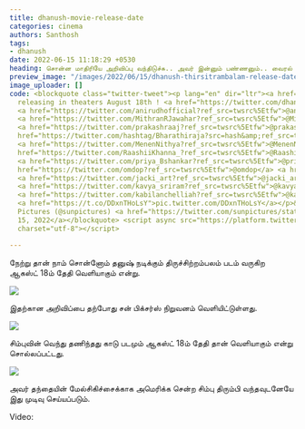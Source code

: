 ```yaml
---
title: dhanush-movie-release-date
categories: cinema
authors: Santhosh
tags:
- dhanush
date: 2022-06-15 11:18:29 +0530
heading: சொன்ன மாதிரியே அறிவிப்பு வந்திடுச்சு.. அவர் இன்னும் பண்ணனும்.. வைரல் வீடியோ..!
preview_image: "/images/2022/06/15/dhanush-thirsitrambalam-release-date-jpg.jpeg"
image_uploader: []
code: <blockquote class="twitter-tweet"><p lang="en" dir="ltr"><a href="https://twitter.com/hashtag/Thiruchitrambhalam?src=hash&amp;ref_src=twsrc%5Etfw">#Thiruchitrambhalam</a>
  releasing in theaters August 18th ! <a href="https://twitter.com/dhanushkraja?ref_src=twsrc%5Etfw">@dhanushkraja</a>
  <a href="https://twitter.com/anirudhofficial?ref_src=twsrc%5Etfw">@anirudhofficial</a>
  <a href="https://twitter.com/MithranRJawahar?ref_src=twsrc%5Etfw">@MithranRJawahar</a>
  <a href="https://twitter.com/prakashraaj?ref_src=twsrc%5Etfw">@prakashraaj</a> <a
  href="https://twitter.com/hashtag/Bharathiraja?src=hash&amp;ref_src=twsrc%5Etfw">#Bharathiraja</a>
  <a href="https://twitter.com/MenenNithya?ref_src=twsrc%5Etfw">@MenenNithya</a> <a
  href="https://twitter.com/RaashiiKhanna_?ref_src=twsrc%5Etfw">@RaashiiKhanna_</a>
  <a href="https://twitter.com/priya_Bshankar?ref_src=twsrc%5Etfw">@priya_Bshankar</a><a
  href="https://twitter.com/omdop?ref_src=twsrc%5Etfw">@omdop</a> <a href="https://twitter.com/editor_prasanna?ref_src=twsrc%5Etfw">@editor_prasanna</a>
  <a href="https://twitter.com/jacki_art?ref_src=twsrc%5Etfw">@jacki_art</a> <a href="https://twitter.com/theSreyas?ref_src=twsrc%5Etfw">@theSreyas</a>
  <a href="https://twitter.com/kavya_sriram?ref_src=twsrc%5Etfw">@kavya_sriram</a>
  <a href="https://twitter.com/kabilanchelliah?ref_src=twsrc%5Etfw">@kabilanchelliah</a>
  <a href="https://t.co/DDxnTHoLsY">pic.twitter.com/DDxnTHoLsY</a></p>&mdash; Sun
  Pictures (@sunpictures) <a href="https://twitter.com/sunpictures/status/1536944089052110848?ref_src=twsrc%5Etfw">June
  15, 2022</a></blockquote> <script async src="https://platform.twitter.com/widgets.js"
  charset="utf-8"></script>

---
```

நேற்று தான் நாம் சொன்னோம் தனுஷ் நடிக்கும் திருச்சிற்றம்பலம் படம் வருகிற ஆகஸ்ட் 18ம் தேதி வெளியாகும் என்று.

![](/images/2022/06/15/dhanush-release-date-1-jpg.jpeg)

இதற்கான அறிவிப்பை தற்போது சன் பிக்சர்ஸ் நிறுவனம் வெளியிட்டுள்ளது.

![](/images/2022/06/15/dhanush-release-date-jpg.jpeg)

சிம்புவின் வெந்து தணிந்தது காடு படமும் ஆகஸ்ட் 18ம் தேதி தான் வெளியாகும் என்று சொல்லப்பட்டது.

![](/images/2022/06/14/vtk-simbu-1-jpg.jpeg)

அவர் தந்தையின் மேல்சிகிச்சைக்காக அமெரிக்க சென்ற சிம்பு திரும்பி வந்தவுடனேயே இது முடிவு செய்யப்படும்.

Video:
